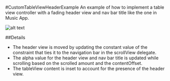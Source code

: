 #CustomTableViewHeaderExample
An example of how to implement a table view controller with a fading header view and nav bar title like the one in Music App.  

![alt text](example.gif "example")

##Details
- The header view is moved by updating the constant value of the constraint that ties it to the navigation bar in the scrollView delegate. 
- The alpha value for the header view and nav bar title is updated while scrolling based on the scrolled amount and the contentOffset.
- The tableView content is inset to account for the presence of the header view. 
